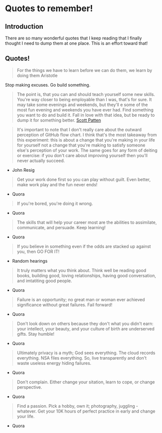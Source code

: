 # Quotes to remember!

Introduction
------------

There are so many wonderful quotes that I keep reading that I finally thought I 
need to dump them at one place. This is an effort toward that!

Quotes!
------

> For the things we have to learn before we can do them, we learn by doing them
Aristotle

Stop making excuses. Go build something. 
> The point is, that you can and should teach yourself some new skills. You're way closer to being employable than I was, that's for sure. It may take some evenings and weekends, but they'll e some of the most fun evening and weekends you have ever had. Find something you want to do and build it. Fall in love with that idea, but be ready to dump it for something better.
[Scott Patten](http://scottpatten.ca/2012/04/no-excuses.html)

> It's important to note that I don't really care about the outward perception of GitHub flow chart. I think that's the most takeaway from this experiment: this is about a change that you're making in your life for yourself not a change that you're making to satisfy someone else's perception of your work. The same goes for any form of deiting or exercise: if you don't care about improving yourself then you'll never actually succeed.
- John Resig

> Get your work done first so you can play without guilt. Even better, make work play and the fun never ends!
- Quora

> If you're bored, you're doing it wrong.
- Quora

> The skills that will help your career most are the abilities to assimilate, communicate, and persuade. Keep learning!
- Quora

> If you believe in something even if the odds are stacked up against you, then GO FOR IT!
- Random hearings

> It truly matters what you think about. Think well be reading good books, building good, loving relationships, having good conversation, and imtatiting good people.
- Quora

> Failure is an opportunity; no great man or woman ever achieved significance without great failures. Fail forward!
- Quora

> Don't look down on others because they don't what you didn't earn: your intellect, your beauty, and your culture of birth are underserved gifts. Stay humble!
- Quora

> Ultimately privacy is a myth; God sees everything. The cloud records everything. NSA files everything. So, live transparently and don't waste useless energy hiding failures.
- Quora

> Don't complain. Either change your sitation, learn to cope, or change perspective.
- Quora

> Find a passion. Pick a hobby, own it; photography, juggling - whatever. Get your 10K hours of perfect practice in early and change your life.
- Quora


